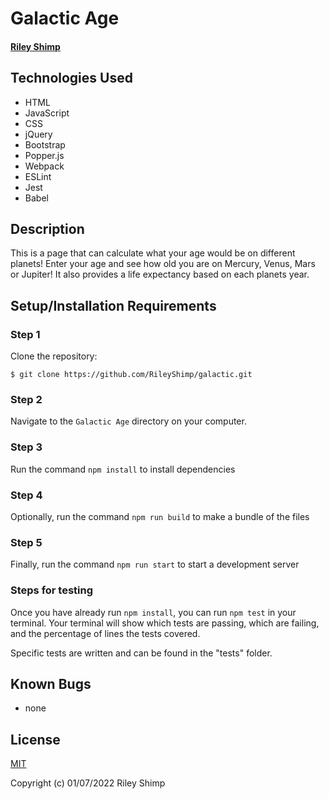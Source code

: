 # Galactic Age

#### [Riley Shimp](https://www.github.com/rileyshimp)

## Technologies Used

* HTML
* JavaScript
* CSS
* jQuery
* Bootstrap
* Popper.js
* Webpack
* ESLint
* Jest
* Babel

## Description
This is a page that can calculate what your age would be on different planets! Enter your age and see how old you are on Mercury, Venus, Mars or Jupiter! It also provides a life expectancy based on each planets year.

## Setup/Installation Requirements

### Step 1
Clone the repository:
``` 
$ git clone https://github.com/RileyShimp/galactic.git 
```
### Step 2
Navigate to the `Galactic Age` directory on your computer.
### Step 3
Run the command `npm install` to install dependencies
### Step 4
Optionally, run the command `npm run build` to make a bundle of the files
### Step 5
Finally, run the command `npm run start` to start a development server

### Steps for testing

Once you have already run `npm install`, you can run `npm test` in your terminal. Your terminal will show which tests are passing, which are failing, and the percentage of lines the tests covered.

Specific tests are written and can be found in the "tests" folder.

## Known Bugs

* none

## License

[MIT](https://opensource.org/licenses/MIT)

Copyright (c) 01/07/2022 Riley Shimp